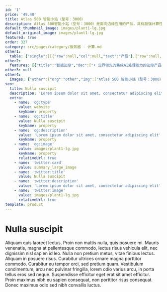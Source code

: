 ```yaml
---
id: '1'
price: '49.40'
title: Atlas 500 智能小站（型号：3000）
description: Atlas 500智能小站（型号：3000）是面向边缘应用的产品，具有超强计算性能、体积小、环境适应性强、易于维护和支持云边协同等特点，可以在边缘环境广泛部署，满足在安防、交通、社区、园区、商场、超市等复杂环境区域的应用需求。
default_thumbnail_image: images/plant1-lg.jpg
default_original_image: images/plant1-lg.jpg
featured: true
order: 327
category: src/pages/category/服务器 - 计算.md
other1: 
  table: {"single":[[{"row":null,"col":null,"text":"产品"},{"row":null,"col":null,"text":"Atlas 500 智能小站\n型号：3000"}],[{"row":null,"col":null,"text":"AI芯片"},{"row":null,"col":null,"text":"昇腾310"}],[{"row":null,"col":null,"text":"AI算力"},{"row":null,"col":null,"text":"22/16 TOPS INT8"}],[{"row":null,"col":null,"text":"内存规格"},{"row":null,"col":null,"text":"LPDDR4X，8 GB / 4 GB，最大51.2 GB/s"}],[{"row":null,"col":null,"text":"编解码能力"},{"row":null,"col":null,"text":"• 支持H.264硬件解码，16路1080P 30 FPS （2路3840*2160 60 FPS）\n• 支持H.265硬件解码，16路1080P 30 FPS （2路3840*2160 60 FPS）\n• 支持H.264硬件编码，1路1080P 30 FPS\n• 支持H.265硬件编码，1路1080P 30 FPS\n• JPEG解码能力1080P 256 FPS，编码能力1080P 64 FPS，最大分辨率：8192*4320\n• PNG解码能力1080P 24 FPS，最大分辨率： 4096*2160"}],[{"row":null,"col":null,"text":"接口"},{"row":null,"col":null,"text":"网络：2个GE RJ45\n其他I/O：\n1个HDMI接口，1对3.5 mm立体声输入输出接口；2个外部和1个内部USB2.0接口（Type-A）"}],[{"row":null,"col":null,"text":"典型功耗"},{"row":null,"col":null,"text":"无盘配置：25 W\n有盘配置：40 W"}],[{"row":null,"col":null,"text":"环境条件"},{"row":null,"col":null,"text":"无盘配置：-40℃~70℃\n有盘配置：-40℃~60℃"}],[{"row":null,"col":null,"text":"结构尺寸"},{"row":null,"col":null,"text":"无盘配置：45 mm * 235 mm * 220 mm\n有盘配置：45 mm * 355 mm * 220mm"}]]}
other2:
  features: [{"title":"智能边缘","dec":["• 业界领先的集成AI处理能力的边缘产品\n• 无风扇散热，支持-40 ℃至70 ℃室外工作"]},{"title":"小身材大能量","dec":["• 机顶盒大小即支持22 TOPS INT8算力\n• 支持20路高清视频处理（1080P 25FPS）"]},{"title":"边云协同","dec":["• 支持LTE无线传输\n• 云边协同，模型实时更新\n• 可在云端统一进行设备管理和固件升级"]}]
other3: null
other4:
  images: {"other":{"org":"other","img":["Atlas 500 智能小站（型号：3000）.png"]}}
seo:
  title: Nulla suscipit
  description: 'Lorem ipsum dolor sit amet, consectetur adipiscing elit'
  extra:
    - name: 'og:type'
      value: website
      keyName: property
    - name: 'og:title'
      value: Nulla suscipit
      keyName: property
    - name: 'og:description'
      value: 'Lorem ipsum dolor sit amet, consectetur adipiscing elit'
      keyName: property
    - name: 'og:image'
      value: images/plant1-lg.jpg
      keyName: property
      relativeUrl: true
    - name: 'twitter:card'
      value: summary_large_image
    - name: 'twitter:title'
      value: Nulla suscipit
    - name: 'twitter:description'
      value: 'Lorem ipsum dolor sit amet, consectetur adipiscing elit'
    - name: 'twitter:image'
      value: images/plant1-lg.jpg
      relativeUrl: true
template: product
---
```


# Nulla suscipit

Aliquam quis laoreet lectus. Proin non mattis nulla, quis posuere mi. Mauris venenatis, magna at pellentesque commodo, lectus risus vehicula elit, nec dignissim nisl sapien id leo. Nulla non pretium metus, vitae finibus lectus. Aliquam in posuere risus. Curabitur ultrices ornare magna porttitor commodo. Curabitur eu tempor orci, sed pretium quam. Vestibulum condimentum, arcu nec pulvinar fringilla, lorem odio varius arcu, in porta tellus eros sed neque. Suspendisse efficitur eget erat sit amet efficitur. Proin maximus nibh eu sapien consequat, non porttitor risus consequat. Donec maximus odio sed nibh convallis luctus.